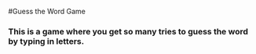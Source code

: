 #Guess the Word Game
### This is a game where you get so many tries to guess the word by typing in letters.
